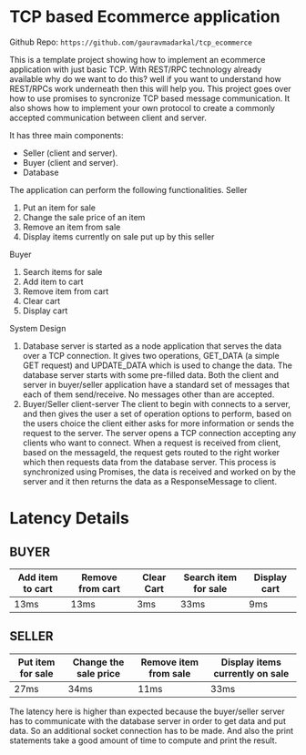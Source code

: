# TCP based Ecommerce application

Github Repo: `https://github.com/gauravmadarkal/tcp_ecommerce`

This is a template project showing how to implement an ecommerce application with just basic TCP.
With REST/RPC technology already available why do we want to do this?
well if you want to understand how REST/RPCs work underneath then this will help you. This project goes over how to use promises to syncronize TCP based message communication. It also shows how to implement your own protocol to create a commonly accepted communication between client and server.

It has three main components:
- Seller (client and server).
- Buyer (client and server).
- Database

The application can perform the following functionalities.
Seller
1. Put an item for sale
2. Change the sale price of an item
3. Remove an item from sale
4. Display items currently on sale put up by this seller

Buyer
1. Search items for sale
2. Add item to cart
3. Remove item from cart
4. Clear cart
5. Display cart

System Design
1. Database server is started as a node application that serves the data over a TCP connection. It gives two operations, GET_DATA (a simple GET request) and UPDATE_DATA which is used to change the data. The database server starts with some pre-filled data. Both the client and server in buyer/seller application have a standard set of messages that each of them send/receive. No messages other than are accepted.
2. Buyer/Seller client-server
The client to begin with connects to a server, and then gives the user a set of operation options to perform, based on the users choice the client either asks for more information or sends the request to the server. The server opens a TCP connection accepting any clients who want to connect. When a request is received from client, based on the messageId, the request gets routed to the right worker which then requests data from the database server. This process is synchronized using Promises, the data is received and worked on by the server and it then returns the data as a ResponseMessage to client.


# Latency Details
## BUYER
|Add item to cart|Remove from cart|Clear Cart|Search item for sale|Display cart|
| --- | --- | --- | --- | --- |
|13ms|13ms|3ms|33ms|9ms|

## SELLER
|Put item for sale|Change the sale price|Remove item from sale|Display items currently on sale|
| --- | --- | --- | --- |
|27ms|34ms|11ms|33ms|46ms|

The latency here is higher than expected because the buyer/seller server has to communicate with the database server in order to get data and put data. So an additional socket connection has to be made. And also the print statements take a good amount of time to compute and print the result.